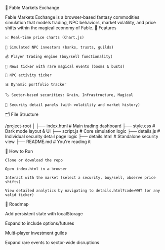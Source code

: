 📘 Fable Markets Exchange

Fable Markets Exchange is a browser-based fantasy commodities simulation that models trading, NPC behaviors, market volatility, and price shifts within the magical economy of Fable.
🔧 Features

    📈 Real-time price charts (Chart.js)

    🧠 Simulated NPC investors (banks, trusts, guilds)

    💰 Player trading engine (buy/sell functionality)

    📜 News ticker with rare magical events (booms & busts)

    📰 NPC activity ticker

    📊 Dynamic portfolio tracker

    🏷️ Sector-based securities: Grain, Infrastructure, Magical

    🧾 Security detail panels (with volatility and market history)

🗂 File Structure

/project-root
│
├── index.html          # Main trading dashboard
├── style.css           # Dark mode layout & UI
├── script.js           # Core simulation logic
├── details.js          # Individual security detail page logic
├── details.html        # Standalone security view
├── README.md           # You're reading it

🚀 How to Run

    Clone or download the repo

    Open index.html in a browser

    Interact with the market (select a security, buy/sell, observe price shifts)

    View detailed analytics by navigating to details.html?code=WHT (or any valid ticker)

🔮 Roadmap

Add persistent state with localStorage

Expand to include options/futures

Multi-player investment guilds

Expand rare events to sector-wide disruptions
